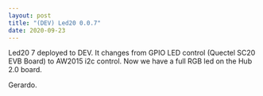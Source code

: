 ```yaml
---
layout: post
title: "(DEV) Led20 0.0.7"
date: 2020-09-23
---
```


Led20 7 deployed to DEV.
It changes from GPIO LED control (Quectel SC20 EVB Board) to AW2015 i2c control.
Now we have a full RGB led on the Hub 2.0 board.

Gerardo.

